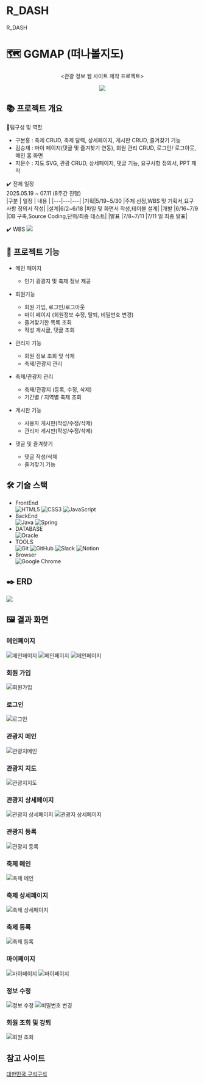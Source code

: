 # R_DASH
R_DASH
# 🗺️ GGMAP (떠나볼지도)
<div align="center">
  <p><관광 정보 웹 사이트 제작 프로젝트></p>
  <img src = "TheKing/sw_theking/src/main/webapp/resources/images/logo2.png">
</div>


## 📚 프로젝트 개요 
🫅팀구성 및 역할
- 구본홍 : 축제 CRUD, 축제 달력, 상세페이지, 게시판 CRUD, 즐겨찾기 기능  
- 김승재 : 마이 페이지(댓글 및 즐겨찾기 연동), 회원 관리 CRUD, 로그인/ 로그아웃, 메인 홈 화면  
- 지문수 : 지도 SVG, 관광 CRUD, 상세페이지, 댓글 기능, 요구사항 정의서, PPT 제작  

✔️ 전체 일정   
2025.05.19 ~ 07.11 (8주간 진행)  
|구분 | 일정 | 내용 |
|---|---|---|
|기획|5/19~5/30 |주제 선정,WBS 및 기획서,요구사항 정의서 작성|
|설계|6/2~6/18 |파일 및 화면서 작성,테이블 설계|
|개발 |6/16~7/9 |DB 구축,Source Coding,단위/최종 테스트|
|발표 |7/8~7/11 |7/11 일 최종 발표|

✔️ WBS
<img src = "https://github.com/hykim-king/THEKING/blob/main/doc/WBS.png">

## 📌 프로젝트 기능
+ 메인 페이지
  - 인기 광광지 및 축제 정보 제공
    
+ 회원기능
  - 회원 가입, 로그인/로그아웃
  - 마이 페이지 (회원정보 수정, 탈퇴, 비밀번호 변경)
  - 즐겨찾기한 목록 조회
  - 작성 게시글, 댓글 조회
    
+ 관리자 기능
  - 회원 정보 조회 및 삭제
  - 축제/관광지 관리
    
+ 축제/관광지 관리
  - 축제/관광지 (등록, 수정, 삭제)
  - 기간별 / 지역별 축제 조회
    
+ 게시판 기능
  - 사용자 게시판(작성/수정/삭제)
  - 관리자 게시판(작성/수정/삭제)
    
+ 댓글 및 즐겨찾기
  - 댓글 작성/삭제
  - 즐겨찾기 기능

## 🛠️ 기술 스택
- FrontEnd  
![HTML5](https://img.shields.io/badge/html5-%23E34F26.svg?style=for-the-badge&logo=html5&logoColor=white)
![CSS3](https://img.shields.io/badge/css3-%231572B6.svg?style=for-the-badge&logo=css3&logoColor=white)
![JavaScript](https://img.shields.io/badge/javascript-%23323330.svg?style=for-the-badge&logo=javascript&logoColor=%23F7DF1E)
- BackEnd  
![Java](https://img.shields.io/badge/java-%23ED8B00.svg?style=for-the-badge&logo=openjdk&logoColor=white)
![Spring](https://img.shields.io/badge/spring-%236DB33F.svg?style=for-the-badge&logo=spring&logoColor=white)
- DATABASE  
![Oracle](https://img.shields.io/badge/Oracle-F80000?style=for-the-badge&logo=oracle&logoColor=white)
- TOOLS  
![Git](https://img.shields.io/badge/git-%23F05033.svg?style=for-the-badge&logo=git&logoColor=white)
![GitHub](https://img.shields.io/badge/github-%23121011.svg?style=for-the-badge&logo=github&logoColor=white)
![Slack](https://img.shields.io/badge/Slack-4A154B?style=for-the-badge&logo=slack&logoColor=white)
![Notion](https://img.shields.io/badge/Notion-%23000000.svg?style=for-the-badge&logo=notion&logoColor=white)
- Browser  
![Google Chrome](https://img.shields.io/badge/Google%20Chrome-4285F4?style=for-the-badge&logo=GoogleChrome&logoColor=white)

## ✒️ ERD
<img src = "https://github.com/hykim-king/THEKING/blob/main/doc/ERD.png">

## 🖼️ 결과 화면
### 메인페이지
![메인페이지](https://github.com/hykim-king/THEKING/blob/main/doc/ScreenShot/Main1.png)
![메인페이지](https://github.com/hykim-king/THEKING/blob/main/doc/ScreenShot/Main2.png)
![메인페이지](https://github.com/hykim-king/THEKING/blob/main/doc/ScreenShot/Main3.png)

### 회원 가입
![회원가입](https://github.com/hykim-king/THEKING/blob/main/doc/ScreenShot/SignUpPage.png)

### 로그인
![로그인](https://github.com/hykim-king/THEKING/blob/main/doc/ScreenShot/LoginPage.png)

### 관광지 메인
![관광지메인](https://github.com/hykim-king/THEKING/blob/main/doc/ScreenShot/TourMain.png)

### 관광지 지도
![관광지지도](https://github.com/hykim-king/THEKING/blob/main/doc/ScreenShot/TourMap.png)

### 관광지 상세페이지
![관광지 상세페이지](https://github.com/hykim-king/THEKING/blob/main/doc/ScreenShot/TourDetail1.png)
![관광지 상세페이지](https://github.com/hykim-king/THEKING/blob/main/doc/ScreenShot/TourDetail2.png)

### 관광지 등록
![관광지 등록](https://github.com/hykim-king/THEKING/blob/main/doc/ScreenShot/TourSave.png)

### 축제 메인
![축제 메인](https://github.com/hykim-king/THEKING/blob/main/doc/ScreenShot/FestivalMain.png)

### 축제 상세페이지
![축제 상세페이지](https://github.com/hykim-king/THEKING/blob/main/doc/ScreenShot/FestivalDetail.png)

### 축제 등록
![축제 등록](https://github.com/hykim-king/THEKING/blob/main/doc/ScreenShot/FestivalSave.png)

### 마이페이지
![마이페이지](https://github.com/hykim-king/THEKING/blob/main/doc/ScreenShot/MyPage1.png)
![마이페이지](https://github.com/hykim-king/THEKING/blob/main/doc/ScreenShot/MyPage2.png)

### 정보 수정
![정보 수정](https://github.com/hykim-king/THEKING/blob/main/doc/ScreenShot/UserUpdate.png)
![비밀번호 변경](https://github.com/hykim-king/THEKING/blob/main/doc/ScreenShot/PasswordChange.png)

### 회원 조회 및 강퇴
![회원 조회](https://github.com/hykim-king/THEKING/blob/main/doc/ScreenShot/UserSelect.png)



## 참고 사이트
[대한민국 구석구석](https://korean.visitkorea.or.kr/main/main.do)
